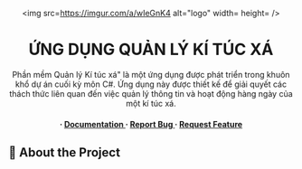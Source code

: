 <div align='center'>

<img src=https://imgur.com/a/wIeGnK4 alt="logo" width= height= />

<h1>ỨNG DỤNG QUẢN LÝ KÍ TÚC XÁ</h1>
<p>Phần mềm Quản lý Kí túc xá" là một ứng dụng được phát triển trong khuôn khổ dự án cuối kỳ môn C#. Ứng dụng này được thiết kế để giải quyết các thách thức liên quan đến việc quản lý thông tin và hoạt động hàng ngày của một kí túc xá. </p>

<h4> <span> · </span> <a href="https://github.com/vandunxg/Dormitory Management/blob/master/README.md"> Documentation </a> <span> · </span> <a href="https://github.com/vandunxg/Dormitory Management/issues"> Report Bug </a> <span> · </span> <a href="https://github.com/vandunxg/Dormitory Management/issues"> Request Feature </a> </h4>


</div>

## :star2: About the Project
